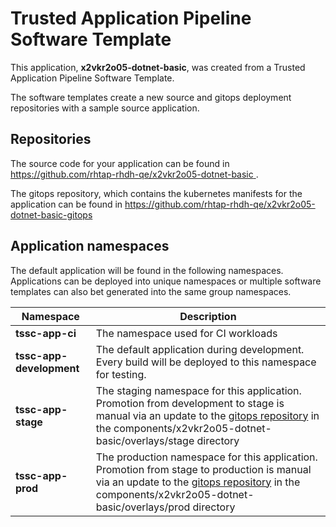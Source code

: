 # Trusted Application Pipeline Software Template

This application, **x2vkr2o05-dotnet-basic**, was created from a Trusted Application Pipeline Software Template.

The software templates create a new source and gitops deployment repositories with a sample source application. 

## Repositories

The source code for your application can be found in [https://github.com/rhtap-rhdh-qe/x2vkr2o05-dotnet-basic ](https://github.com/rhtap-rhdh-qe/x2vkr2o05-dotnet-basic ).
 
The gitops repository, which contains the kubernetes manifests for the application can be found in 
[https://github.com/rhtap-rhdh-qe/x2vkr2o05-dotnet-basic-gitops ](https://github.com/rhtap-rhdh-qe/x2vkr2o05-dotnet-basic-gitops ) 

## Application namespaces 

The default application will be found in the following namespaces. Applications can be deployed into unique namespaces or multiple software templates can also bet generated into the same group namespaces.  

|  Namespace   |  Description   |  
| -------- | -------- |
| **tssc-app-ci** | The namespace used for CI workloads |
| **tssc-app-development** | The default application during development. Every build will be deployed to this namespace for testing. |
| **tssc-app-stage** | The staging namespace for this application. Promotion from development to stage is manual via an update to the [gitops repository](https://github.com/rhtap-rhdh-qe/x2vkr2o05-dotnet-basic-gitops ) in the components/x2vkr2o05-dotnet-basic/overlays/stage directory |
| **tssc-app-prod** | The production namespace for this application. Promotion from stage to production is manual via an update to the [gitops repository](https://github.com/rhtap-rhdh-qe/x2vkr2o05-dotnet-basic-gitops ) in the components/x2vkr2o05-dotnet-basic/overlays/prod directory |